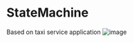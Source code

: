 # StateMachine
Based on taxi service application
![image](https://raw.githubusercontent.com/nataliamurauyova/StateMachine/master/Untitled%20Diagram.png)
